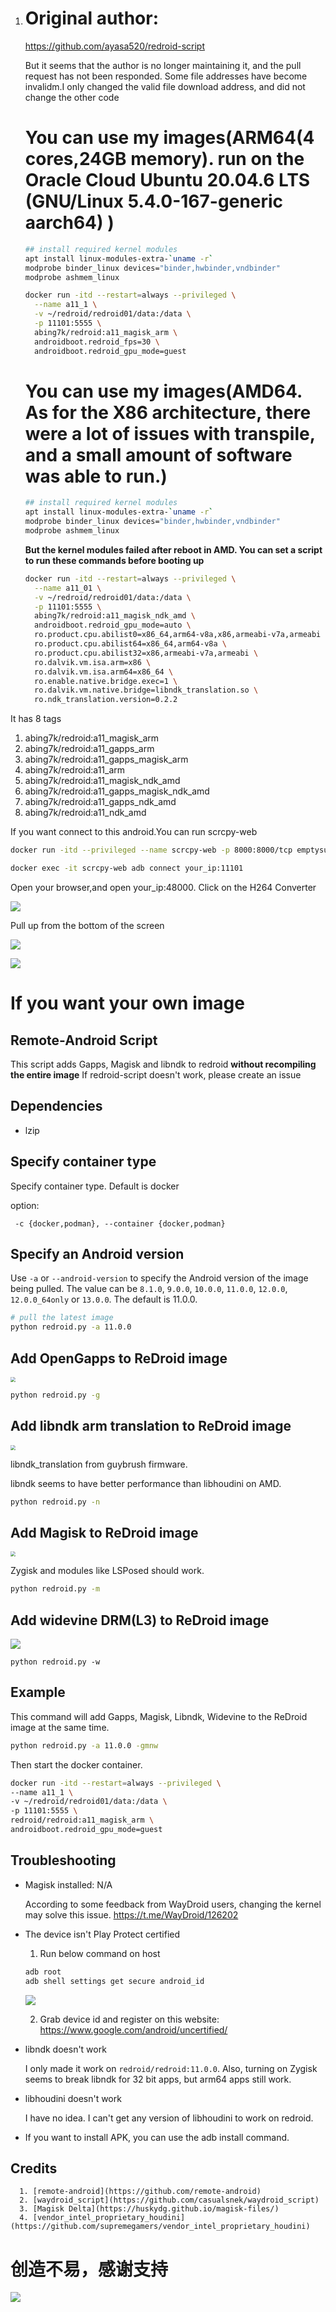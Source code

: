 

1. # Original author:

   https://github.com/ayasa520/redroid-script

   But it seems that the author is no longer maintaining it, and the pull request has not been responded. Some file addresses have become invalidm.I only changed the valid file download address, and did not change the other code

   # You can use my images(ARM64(4 cores,24GB memory).  run on the Oracle Cloud Ubuntu 20.04.6 LTS (GNU/Linux 5.4.0-167-generic aarch64) )

   ```bash
   ## install required kernel modules
   apt install linux-modules-extra-`uname -r`
   modprobe binder_linux devices="binder,hwbinder,vndbinder"
   modprobe ashmem_linux
   ```

   ```bash
   docker run -itd --restart=always --privileged \
     --name a11_1 \
     -v ~/redroid/redroid01/data:/data \
     -p 11101:5555 \
     abing7k/redroid:a11_magisk_arm \
     androidboot.redroid_fps=30 \
     androidboot.redroid_gpu_mode=guest
   ```

   # You can use my images(AMD64. As for the X86 architecture, there were a lot of issues with transpile, and a small amount of software was able to run.)

   ```bash
   ## install required kernel modules
   apt install linux-modules-extra-`uname -r`
   modprobe binder_linux devices="binder,hwbinder,vndbinder"
   modprobe ashmem_linux
   ```

   **But the kernel modules failed after reboot in AMD. You can set a script to run these commands before booting up**

   ```bash
   docker run -itd --restart=always --privileged \
     --name a11_01 \
     -v ~/redroid/redroid01/data:/data \
     -p 11101:5555 \
     abing7k/redroid:a11_magisk_ndk_amd \
     androidboot.redroid_gpu_mode=auto \
     ro.product.cpu.abilist0=x86_64,arm64-v8a,x86,armeabi-v7a,armeabi \
     ro.product.cpu.abilist64=x86_64,arm64-v8a \
     ro.product.cpu.abilist32=x86,armeabi-v7a,armeabi \
     ro.dalvik.vm.isa.arm=x86 \
     ro.dalvik.vm.isa.arm64=x86_64 \
     ro.enable.native.bridge.exec=1 \
     ro.dalvik.vm.native.bridge=libndk_translation.so \
     ro.ndk_translation.version=0.2.2
   ```



It has 8 tags

1. abing7k/redroid:a11_magisk_arm
2. abing7k/redroid:a11_gapps_arm
3. abing7k/redroid:a11_gapps_magisk_arm
4. abing7k/redroid:a11_arm
5. abing7k/redroid:a11_magisk_ndk_amd
6. abing7k/redroid:a11_gapps_magisk_ndk_amd
7. abing7k/redroid:a11_gapps_ndk_amd
8. abing7k/redroid:a11_ndk_amd



If you want connect to this android.You can run scrcpy-web

   ```bash
   docker run -itd --privileged --name scrcpy-web -p 8000:8000/tcp emptysuns/scrcpy-web:v0.1
   
   docker exec -it scrcpy-web adb connect your_ip:11101
   ```

Open your browser,and open your_ip:48000. Click on the H264 Converter

![](assets/202312151943304.png)

Pull up from the bottom of the screen



![](assets/202312151950429.png)



![](assets/202312151952545.png)



# If you want your own image

## Remote-Android Script

This script adds Gapps, Magisk and libndk to redroid **without recompiling the entire image**
If redroid-script doesn't work, please create an issue

## Dependencies

- lzip

## Specify container type

Specify container type. Default is docker

option:

   ```
    -c {docker,podman}, --container {docker,podman}
   ```


## Specify an Android version

Use `-a` or `--android-version` to specify the Android version of the image being pulled. The value can be `8.1.0`, `9.0.0`, `10.0.0`, `11.0.0`, `12.0.0`, `12.0.0_64only` or `13.0.0`. The default is 11.0.0.

   ```bash
# pull the latest image
python redroid.py -a 11.0.0
   ```

## Add OpenGapps to ReDroid image

   <img src="./assets/3.png" style="zoom:50%;" />

   ```bash
python redroid.py -g
   ```

## Add libndk arm translation to ReDroid image

   <img src="./assets/2.png" style="zoom:50%;" />

libndk_translation from guybrush firmware.

libndk seems to have better performance than libhoudini on AMD.

   ```bash
python redroid.py -n
   ```

## Add Magisk to ReDroid image

   <img src="./assets/1.png" style="zoom:50%;" />

Zygisk and modules like LSPosed should work.



   ```bash
python redroid.py -m
   ```

## Add widevine DRM(L3) to ReDroid image

![](assets/4.png)

   ```
python redroid.py -w
   ```



## Example

This command will add Gapps, Magisk, Libndk, Widevine to the ReDroid image at the same time.

   ```bash
python redroid.py -a 11.0.0 -gmnw
   ```

Then start the docker container.

   ```bash
docker run -itd --restart=always --privileged \
  --name a11_1 \
  -v ~/redroid/redroid01/data:/data \
  -p 11101:5555 \
  redroid/redroid:a11_magisk_arm \
  androidboot.redroid_gpu_mode=guest
   ```



## Troubleshooting

- Magisk installed: N/A

  According to some feedback from WayDroid users, changing the kernel may solve this issue. https://t.me/WayDroid/126202

- The device isn't Play Protect certified

    1. Run below command on host

  ```bash
  adb root
  adb shell settings get secure android_id
  ```

  ![](assets/202401162356635.png)

    2. Grab device id and register on this website: https://www.google.com/android/uncertified/

- libndk doesn't work

  I only made it work on `redroid/redroid:11.0.0`. Also, turning on Zygisk seems to break libndk for 32 bit apps, but arm64 apps still work.

- libhoudini doesn't work

  I have no idea. I can't get any version of libhoudini to work on redroid.

- If you want to install APK, you can use the adb install command.






## Credits

      1. [remote-android](https://github.com/remote-android)
      2. [waydroid_script](https://github.com/casualsnek/waydroid_script)
      3. [Magisk Delta](https://huskydg.github.io/magisk-files/)
      4. [vendor_intel_proprietary_houdini](https://github.com/supremegamers/vendor_intel_proprietary_houdini)

# 创造不易，感谢支持

![](assets/photo_2024-08-18_19-46-09.jpg)
